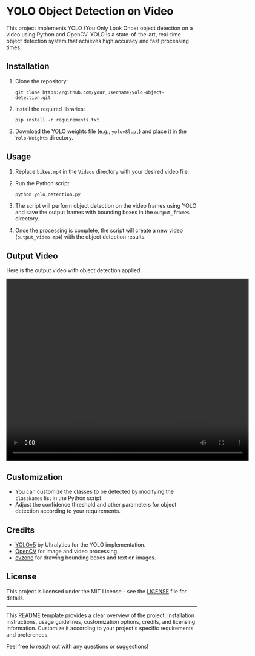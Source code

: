 # YOLO Object Detection on Video

This project implements YOLO (You Only Look Once) object detection on a video using Python and OpenCV. YOLO is a state-of-the-art, real-time object detection system that achieves high accuracy and fast processing times.

## Installation

1. Clone the repository:

    ```
    git clone https://github.com/your_username/yolo-object-detection.git
    ```

2. Install the required libraries:

    ```
    pip install -r requirements.txt
    ```

3. Download the YOLO weights file (e.g., `yolov8l.pt`) and place it in the `Yolo-Weights` directory.

## Usage

1. Replace `bikes.mp4` in the `Videos` directory with your desired video file.

2. Run the Python script:

    ```
    python yolo_detection.py
    ```

3. The script will perform object detection on the video frames using YOLO and save the output frames with bounding boxes in the `output_frames` directory.

4. Once the processing is complete, the script will create a new video (`output_video.mp4`) with the object detection results.

## Output Video

Here is the output video with object detection applied:

<video width="640" height="480" controls>
  <source src="output_video.mp4" type="video/mp4">
  Your browser does not support the video tag.
</video>

## Customization

- You can customize the classes to be detected by modifying the `classNames` list in the Python script.
- Adjust the confidence threshold and other parameters for object detection according to your requirements.

## Credits

- [YOLOv5](https://github.com/ultralytics/yolov5) by Ultralytics for the YOLO implementation.
- [OpenCV](https://opencv.org/) for image and video processing.
- [cvzone](https://github.com/cvzone/cvzone) for drawing bounding boxes and text on images.

## License

This project is licensed under the MIT License - see the [LICENSE](LICENSE) file for details.

---

This README template provides a clear overview of the project, installation instructions, usage guidelines, customization options, credits, and licensing information. Customize it according to your project's specific requirements and preferences.

Feel free to reach out with any questions or suggestions!
